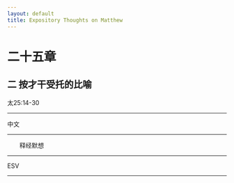 ```yaml
---
layout: default
title: Expository Thoughts on Matthew
---
```


# 二十五章 

## 二 按才干受托的比喻

太25:14-30

***

中文<br>

***

&emsp;&emsp;释经默想

***

ESV

***
